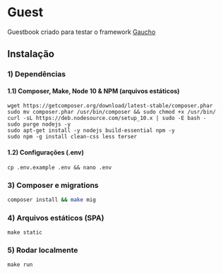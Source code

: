# Guest

Guestbook criado para testar o framework [Gaucho](https://github.com/devgaucho/gaucho)

## Instalação

### 1) Dependências

#### 1.1) Composer, Make, Node 10 & NPM (arquivos estáticos)

```
wget https://getcomposer.org/download/latest-stable/composer.phar
sudo mv composer.phar /usr/bin/composer && sudo chmod +x /usr/bin/
curl -sL https://deb.nodesource.com/setup_10.x | sudo -E bash -
sudo purge nodejs -y
sudo apt-get install -y nodejs build-essential npm -y
sudo npm -g install clean-css less terser
```

#### 1.2) Configurações (.env)

```
cp .env.example .env && nano .env
```

### 3) Composer e migrations

```bash
composer install && make mig
```

### 4) Arquivos estáticos (SPA)

```
make static
```

### 5) Rodar localmente

```
make run
```